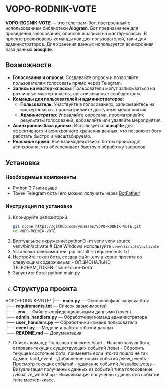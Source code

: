 # VOPO-RODNIK-VOTE

**VOPO-RODNIK-VOTE** — это телеграм-бот, построенный с использованием библиотеки **Aiogram**. Бот предназначен для проведения голосований, опросов и записи на мастер-классы. В проекте реализованы команды как для пользователей, так и для администраторов. Для хранения данных используется асинхронная база данных **aiosqlite**.

## Возможности

- **Голосования и опросы**: Создавайте опросы и позволяйте пользователям голосовать прямо через Telegram.
- **Запись на мастер-классы**: Пользователи могут записываться на различные мастер-классы, организованные сообществом.
- **Команды для пользователей и администраторов**:
  - **Пользователь**: Участвуйте в голосованиях, записывайтесь на мастер-классы, просматривайте доступные мероприятия.
  - **Администратор**: Управляйте опросами, просматривайте результаты голосований, добавляйте или удаляйте мероприятия.
- **Асинхронная база данных**: Используется **aiosqlite** для эффективного и асинхронного хранения данных, что позволяет боту работать быстро и масштабируемо.
- **Реальное время**: Все взаимодействия с ботом происходят асинхронно, что обеспечивает быструю обработку запросов.

## Установка

### Необходимые компоненты

- Python 3.7 или выше
- Токен Telegram бота (его можно получить через [BotFather](https://core.telegram.org/bots#botfather))

### Инструкция по установке

1. Клонируйте репозиторий:
   ```bash
   git clone https://github.com/yunaaas/VOPO-RODNIK-VOTE.git
   cd VOPO-RODNIK-VOTE
2. Виртуальное окружение:
    python3 -m venv venv
    source venv/bin/activate  # Для Windows используйте `venv\Scripts\activate`
3. Установка зависимостей:
     pip install -r requirements.txt
4. Настройте токен бота, создав файл .env в корне проекта со следующим содержимым: - ОПЦИОНАЛЬНО
    TELEGRAM_TOKEN='ваш-токен-бота'
5. Запустите бота:
     python main.py
6. ## Структура проекта

VOPO-RODNIK-VOTE/
├── **main.py**            — Основной файл запуска бота  
├── **requirements.txt**   — Список зависимостей  
├── **.env**               — Файл с конфиденциальными данными (токен)  
├── **admin_handlers.py**  — Обработчики команд администратора  
├── **user_handlers.py**   — Обработчики команд пользователя  
├── **event.py**           — Модели и работа с базой данных  
└── **README.md**          — Документация  

7. Список команд:
   Пользовательские:
   /start - Начало запуск бота, отправка текущих существующих событий
   /reset - Сбросить текущее состояние бота, применять если что-то пошло не так
   Админ:
   /add_event - Добавление новых событий
   /view_events - Просмотр текущих событий - удаление событий
   /visualize_votes - Визуализация полученных данных из событий типа голосование
   /visualize_workshop - Визуализация полученных данных из событий типа мастер-класс.
   
